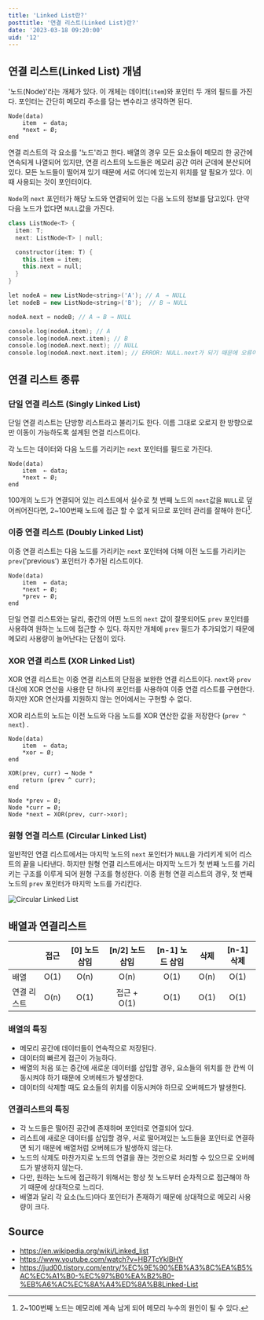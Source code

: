 ```yaml
---
title: 'Linked List란?'
posttitle: '연결 리스트(Linked List)란?'
date: '2023-03-18 09:20:00'
uid: '12'
---
```


## 연결 리스트(Linked List) 개념

'노드(Node)'라는 개체가 있다. 이 개체는 데이터(`item`)와 포인터 두 개의 필드를 가진다. 포인터는 간단히 메모리 주소를 담는 변수라고 생각하면 된다.

```text
Node(data)
    item  ← data;
    *next ← Ø;
end
```

연결 리스트의 각 요소를 '노드'라고 한다. 배열의 경우 모든 요소들이 메모리 한 공간에 연속되게 나열되어 있지만, 연결 리스트의 노드들은 메모리 공간 여러 군데에 분산되어 있다. 모든 노드들이 떨어져 있기 때문에 서로 어디에 있는지 위치를 알 필요가 있다. 이 때 사용되는 것이 포인터이다.

`Node`의 `next` 포인터가 해당 노드와 연결되어 있는 다음 노드의 정보를 담고있다. 만약 다음 노드가 없다면 `NULL`값을 가진다.

```cpp
class ListNode<T> {
  item: T;
  next: ListNode<T> | null;

  constructor(item: T) {
    this.item = item;
    this.next = null;
  }
}

let nodeA = new ListNode<string>('A'); // A　→ NULL
let nodeB = new ListNode<string>('B');  // B → NULL

nodeA.next = nodeB; // A → B → NULL

console.log(nodeA.item); // A
console.log(nodeA.next.item); // B
console.log(nodeA.next.next); // NULL
console.log(nodeA.next.next.item); // ERROR: NULL.next가 되기 때문에 오류이다
```

## 연결 리스트 종류

### 단일 연결 리스트 (Singly Linked List)

단일 연결 리스트는 단방향 리스트라고 불리기도 한다. 이름 그대로 오로지 한 방향으로만 이동이 가능하도록 설계된 연결 리스트이다.

각 노드는 데이터와 다음 노드를 가리키는 `next` 포인터를 필드로 가진다.

```text
Node(data)
    item  ← data;
    *next ← Ø;
end
```

100개의 노드가 연결되어 있는 리스트에서 실수로 첫 번째 노드의 `next`값을 `NULL`로 덮어씌어진다면, 2~100번째 노드에 접근 할 수 없게 되므로 포인터 관리를 잘해야 한다[^a].

### 이중 연결 리스트 (Doubly Linked List)

이중 연결 리스트는 다음 노드를 가리키는 `next` 포인터에 더해 이전 노드를 가리키는 `prev`('previous') 포인터가 추가된 리스트이다.

```text
Node(data)
    item  ← data;
    *next ← Ø;
    *prev ← Ø;
end
```

단일 연결 리스트와는 달리, 중간의 어떤 노드의 `next` 값이 잘못되어도 `prev` 포인터를 사용하여 원하는 노드에 접근할 수 있다. 하지만 개체에 `prev` 필드가 추가되었기 때문에 메모리 사용량이 늘어난다는 단점이 있다.

### XOR 연결 리스트 (XOR Linked List)

XOR 연결 리스트는 이중 연결 리스트의 단점을 보완한 연결 리스트이다. `next`와 `prev` 대신에 XOR 연산을 사용한 단 하나의 포인터를 사용하여 이중 연결 리스트를 구현한다. 하지만 XOR 연산자를 지원하지 않는 언어에서는 구현할 수 없다.

XOR 리스트의 노드는 이전 노드와 다음 노드를 XOR 연산한 값을 저장한다 (`prev ^ next`) .

```text
Node(data)
    item  ← data;
    *xor ← Ø;
end

XOR(prev, curr) → Node *
    return (prev ^ curr);
end

Node *prev ← Ø;
Node *curr = Ø;
Node *next ← XOR(prev, curr->xor);
```

### 원형 연결 리스트 (Circular Linked List)

일반적인 연결 리스트에서는 마지막 노드의 `next` 포인터가 `NULL`을 가리키게 되어 리스트의 끝을 나타낸다. 하지만 원형 연결 리스트에서는 마지막 노드가 첫 번째 노드를 가리키는 구조를 이루게 되어 원형 구조를 형성한다. 이중 원형 연결 리스트의 경우, 첫 번째 노드의 `prev` 포인터가 마지막 노드를 가리킨다.

![Circular Linked List](/images/ke/circular-linked-ilst.gif)

## 배열과 연결리스트

|  | 접근 | [0] 노드 삽입 |  [n/2] 노드 삽입 | [n-1] 노드 삽입 | 삭제 | [n-1] 삭제 |
|:---|:--:|:--:|:--:|:--:|:--:|:--:|
| 배열 | O(1) | O(n) | O(n) | O(1) | O(n) | O(1) |
| 연결 리스트 | O(n) | O(1) | 접근 + O(1) | O(1) | O(1) | O(1) |

### 배열의 특징

- 메모리 공간에 데이터들이 연속적으로 저장된다.
- 데이터의 빠르게 접근이 가능하다.
- 배열의 처음 또는 중간에 새로운 데이터를 삽입할 경우, 요소들의 위치를 한 칸씩 이동시켜야 하기 때문에 오버헤드가 발생한다.
- 데이터의 삭제할 때도 요소들의 위치를 이동시켜야 하므로 오버헤드가 발생한다.

### 연결리스트의 특징

- 각 노드들은 떨어진 공간에 존재하며 포인터로 연결되어 있다.
- 리스트에 새로운 데이터를 삽입할 경우, 서로 떨어져있는 노드들을 포인터로 연결하면 되기 때문에 배열처럼 오버헤드가 발생하지 않는다.
- 노드의 삭제도 마찬가지로 노드의 연결을 끊는 것만으로 처리할 수 있으므로 오버헤드가 발생하지 않는다.
- 다만, 원하는 노드에 접근하기 위해서는 항상 첫 노드부터 순차적으로 접근해야 하기 때문에 상대적으로 느리다.
- 배열과 달리 각 요소(노드)마다 포인터가 존재하기 때문에 상대적으로 메모리 사용량이 크다.

## Source

- <https://en.wikipedia.org/wiki/Linked_list>
- <https://www.youtube.com/watch?v=HB7TcYklBHY>
- <https://jud00.tistory.com/entry/%EC%9E%90%EB%A3%8C%EA%B5%AC%EC%A1%B0-%EC%97%B0%EA%B2%B0-%EB%A6%AC%EC%8A%A4%ED%8A%B8Linked-List>

[^a]: 2~100번째 노드는 메모리에 계속 남게 되어 메모리 누수의 원인이 될 수 있다.
